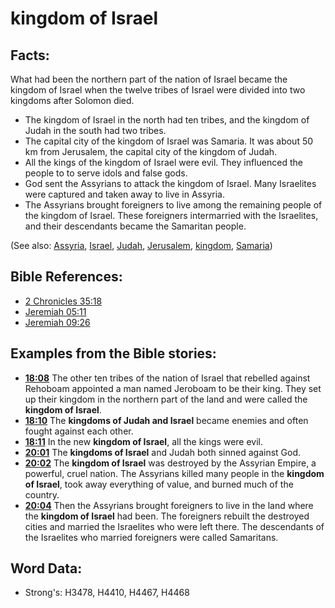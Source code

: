 # kingdom of Israel #

## Facts: ##

What had been the northern part of the nation of Israel became the kingdom of Israel when the twelve tribes of Israel were divided into two kingdoms after Solomon died.

* The kingdom of Israel in the north had ten tribes, and the kingdom of Judah in the south had two tribes.
* The capital city of the kingdom of Israel was Samaria. It was about 50 km from Jerusalem, the capital city of the kingdom of Judah.
* All the kings of the kingdom of Israel were evil. They influenced the people to  to serve idols and false gods.
* God sent the Assyrians to attack the kingdom of Israel. Many Israelites were captured and taken away to live in Assyria.
* The Assyrians brought foreigners to live among the remaining people of the kingdom of Israel. These foreigners intermarried with the Israelites, and their descendants became the Samaritan people.

(See also: [Assyria](../names/assyria.md), [Israel](../kt/israel.md), [Judah](../names/kingdomofjudah.md), [Jerusalem](../names/jerusalem.md), [kingdom](../other/kingdom.md), [Samaria](../names/samaria.md))

## Bible References: ##

* [2 Chronicles 35:18](rc://en/tn/help/2ch/35/18)
* [Jeremiah 05:11](rc://en/tn/help/jer/05/11)
* [Jeremiah 09:26](rc://en/tn/help/jer/09/26)

## Examples from the Bible stories: ##

* __[18:08](rc://en/tn/help/obs/18/08)__ The other ten tribes of the nation of Israel that rebelled against Rehoboam appointed a man named Jeroboam to be their king. They set up their kingdom in the northern part of the land and were called the __kingdom of Israel__.
* __[18:10](rc://en/tn/help/obs/18/10)__ The __kingdoms of Judah and Israel__ became enemies and often fought against each other.
* __[18:11](rc://en/tn/help/obs/18/11)__ In the new __kingdom of Israel__, all the kings were evil.
* __[20:01](rc://en/tn/help/obs/20/01)__ The __kingdoms of Israel__ and Judah both sinned against God.
* __[20:02](rc://en/tn/help/obs/20/02)__ The __kingdom of Israel__ was destroyed by the Assyrian Empire, a powerful, cruel nation. The Assyrians killed many people in the __kingdom of Israel__, took away everything of value, and burned much of the country.
* __[20:04](rc://en/tn/help/obs/20/04)__ Then the Assyrians brought foreigners to live in the land where the __kingdom of Israel__ had been. The foreigners rebuilt the destroyed cities and married the Israelites who were left there. The descendants of the Israelites who married foreigners were called Samaritans.

## Word Data: ##

* Strong's: H3478, H4410, H4467, H4468
